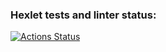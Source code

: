 ### Hexlet tests and linter status:
[![Actions Status](https://github.com/spacewalrus73/python-project-52/workflows/hexlet-check/badge.svg)](https://github.com/spacewalrus73/python-project-52/actions)